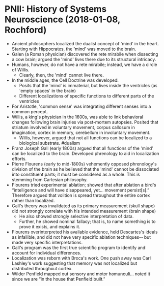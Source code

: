 # PNII: History of Systems Neuroscience (2018-01-08, Rochford)

* Ancient philosophers localized the dualist concept of 'mind' in the heart. Starting with Hippocrates, the 'mind' was moved to the brain.
* Galen (a Roman physician) discovered the rete mirabile when dissecting a cow brain; argued the 'mind' lives there due to its structural intricacy.
* Humans, however, do not have a rete mirabile; instead, we have a circle of Willis.
    * Clearly, then, the 'mind' cannot live there.
* In the middle ages, the Cell Doctrine was developed.
    * Posits that the 'mind' is immaterial, but lives inside the ventricles (as 'empty spaces' in the brain)
    * Different localizations of specific functions to different parts of the ventricles
* For Aristotle, 'common sense' was integrating different senses into a common percept.
* Willis, a king's physician in the 1600s, was able to link behavioral changes following brain injuries via post-mortem autopsies. Posited that striatum involved in voluntary movement, corpus callosum in imagination, cortex in memory, cerebellum in involuntary movement.
    * Willis, however, argued that not all functions can be localized to a biological substrate. #dualism
* Franz Joseph Gall (early 1800s) argued that all functions of the 'mind' can be localized to the brain. Developed phrenology to aid in localization efforts.
* Pierre Flourens (early to mid-1800s) vehemently opposed phrenology's division of the brain as he believed that the 'mind' cannot be dissociated into constituent parts; it must be considered as a whole. This is stemming from Cartesian philosophy.
* Flourens tried experimental ablation; showed that after ablation a bird's “intelligence and will have disappeared, yet... movement persist[s].” Therefore argued that volition is spread throughout the entire cortex rather than localized.
* Gall's theory was invalidated as its primary measurement (skull shape) did not strongly correlate with his intended measurement (brain shape)
    * He also showed strongly selective interpretation of data.
    * Further, he showed nominal fallacy; that is, to name something is to prove it exists, and explains it.
* Flourens overinterpreted his available evidence, held Descartes's ideals as infallible, and did not have very specific ablation techniques-- but made very specific interpretations.
* Gall's program was the first true scientific program to identify and account for individual differences.
* Localization was reborn with Broca's work. One push away was Carl Lashley's work suggesting that memory was not localized but distributed throughout cortex.
* Wilder Penfield mapped out sensory and motor homunculi… noted it since we are “in the house that Penfield built.”
